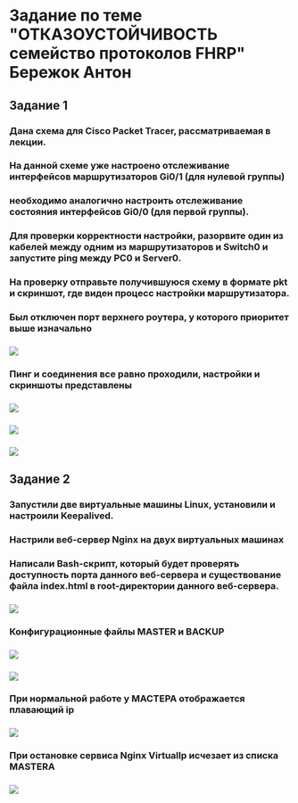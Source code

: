 # Задание по теме "ОТКАЗОУСТОЙЧИВОСТЬ семейство протоколов FHRP" Бережок Антон
## Задание 1
### Дана схема для Cisco Packet Tracer, рассматриваемая в лекции.
### На данной схеме уже настроено отслеживание интерфейсов маршрутизаторов Gi0/1 (для нулевой группы)
### необходимо аналогично настроить отслеживание состояния интерфейсов Gi0/0 (для первой группы).
### Для проверки корректности настройки, разорвите один из кабелей между одним из маршрутизаторов и Switch0 и запустите ping между PC0 и Server0.
### На проверку отправьте получившуюся схему в формате pkt и скриншот, где виден процесс настройки маршрутизатора.
### Был отключен порт верхнего роутера, у которого приоритет выше изначально
### ![](https://github.com/Berezhok/hw_hsrp_keepalived/blob/main/img/cisco.png)
### Пинг и соединения все равно проходили, настройки и скриншоты представлены
### ![](https://github.com/Berezhok/hw_hsrp_keepalived/blob/main/img/ping.png)
### ![](https://github.com/Berezhok/hw_hsrp_keepalived/blob/main/img/router1_show_stand.png)
### ![](https://github.com/Berezhok/hw_hsrp_keepalived/blob/main/img/router2_show_stand.png)
## Задание 2
### Запустили две виртуальные машины Linux, установили и настроили Keepalived.
### Настрили веб-сервер Nginx на двух виртуальных машинах
### Написали Bash-скрипт, который будет проверять доступность порта данного веб-сервера и существование файла index.html в root-директории данного веб-сервера.
### ![](https://github.com/Berezhok/hw_hsrp_keepalived/blob/main/img/script.png)
### Конфигурационные файлы MASTER и BACKUP 
### ![](https://github.com/Berezhok/hw_hsrp_keepalived/blob/main/img/conf_MASTER.png)
### ![](https://github.com/Berezhok/hw_hsrp_keepalived/blob/main/img/conf_BACKUP.png)
### При нормальной работе у МАСТЕРА отображается плавающий ip
### ![](https://github.com/Berezhok/hw_hsrp_keepalived/blob/main/img/master_ip_float+.png)
### При остановке сервиса Nginx VirtualIp исчезает из списка MASTERA
### ![](https://github.com/Berezhok/hw_hsrp_keepalived/blob/main/img/master_ip_float_no.png)
